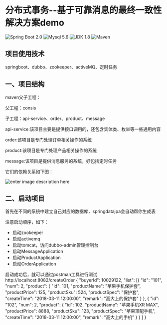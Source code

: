 
# 分布式事务--基于可靠消息的最终一致性解决方案demo

![Spring Boot 2.0](https://img.shields.io/badge/Spring%20Boot-2.0-brightgreen.svg)
![Mysql 5.6](https://img.shields.io/badge/Mysql-5.6-blue.svg)
![JDK 1.8](https://img.shields.io/badge/JDK-1.8-brightgreen.svg)
![Maven](https://img.shields.io/badge/Maven-3.3.9-yellowgreen.svg)


## 项目使用技术

springboot、dubbo、zookeeper、activeMQ、定时任务

## 一、项目结构

maven父子工程：

父工程：consis

子工程：api-service、order、product、message

api-service:该项目主要是提供接口调用的，还包含实体类、枚举等一些通用内容

order:该项目是专门处理订单相关操作的系统

product:该项目是专门处理产品相关操作的系统

message:该项目是提供消息服务的系统，好包括定时任务


它们的依赖关系如下图：

![enter image description here](https://images.gitbook.cn/a181d460-acf7-11e8-afe5-6ba901a27e1b)

## 二、启动项目

首先在不同的系统中建立自己对应的数据库，springdatajpa会自动帮你生成表

注意启动顺序，如下：

* 启动zookeeper
* 启动activemq
* 启动tomcat，访问dubbo-admin管理控制台
* 启动MessageApplication
* 启动ProductApplication
* 启动OrderApplication

启动成功后，就可以通过postman工具进行测试
http://localhost:8082/createOrder
{
	"buyerId": 10029122,
	"list": [{
			"id": "101",
			"num": 2,
			"product": {
				"id": 101,
				"productName": "苹果手机保护套",
				"productPrice": 125,
				"productSku": 524,
				"productSpec": "保护套",
				"createTime": "2018-03-11 12:00:00",
				"remark": "高大上的保护套"
			}
		},
		{
			"id": "102",
			"num": 2,
			"product": {
				"id": 102,
				"productName": "苹果手机XR MAX",
				"productPrice": 8888,
				"productSku": 123,
				"productSpec": "苹果顶配手机",
				"createTime": "2018-03-11 12:00:00",
				"remark": "高大上的手机"
			}
		}
	]
}

